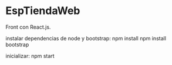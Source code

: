 # EspTiendaWeb

Front con React.js.

instalar dependencias de node y bootstrap:
npm install
npm install bootstrap

inicializar:
npm start

